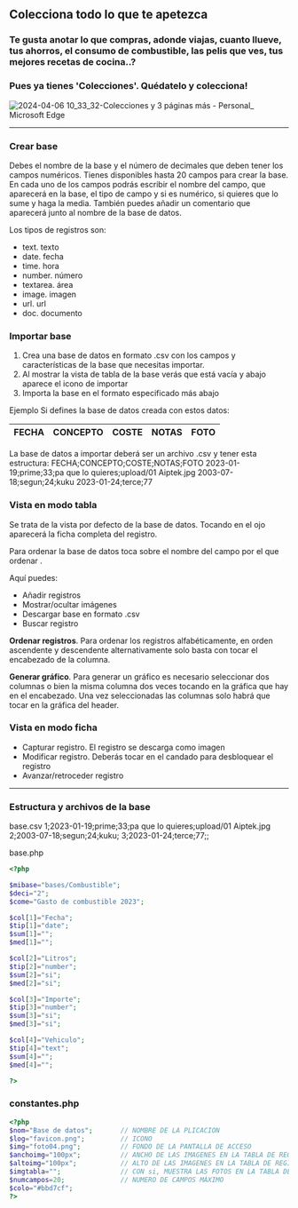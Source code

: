 ## Colecciona todo lo que te apetezca

### Te gusta anotar lo que compras, adonde viajas, cuanto llueve, tus ahorros, el consumo de combustible, las pelis que ves, tus mejores recetas de cocina..?

### Pues ya tienes 'Colecciones'. Quédatelo y colecciona!

![2024-04-06 10_33_32-Colecciones y 3 páginas más - Personal_ Microsoft​ Edge](https://github.com/cincoysiete/coleccionesg/assets/63308855/fc9d7fd9-99ab-4ae7-af26-7040368154ef)

---

### Crear base
Debes el nombre de la base y el número de decimales que deben tener los campos numéricos.
Tienes disponibles hasta 20 campos para crear la base. En cada uno de los campos podrás escribir el nombre del campo, que aparecerá en la base, el tipo de campo y si es numérico, si quieres que lo sume y haga la media.
También puedes añadir un comentario que aparecerá junto al nombre de la base de datos.

Los tipos de registros son:
- text. texto
- date. fecha
- time. hora
- number. número
- textarea. área
- image. imagen
- url. url
- doc. documento

### Importar base
1. Crea una base de datos en formato .csv con los campos y características de la base que necesitas importar.
2. Al mostrar la vista de tabla de la base verás que está vacía y abajo aparece el icono de importar
3. Importa la base en el formato especificado más abajo

Ejemplo
Si defines la base de datos creada con estos datos:

|   FECHA   |   CONCEPTO   |   COSTE   |   NOTAS   |   FOTO   |
|:-----|:-----|:-----|:-----|:-----|

La base de datos a importar deberá ser un archivo .csv y tener esta estructura:
FECHA;CONCEPTO;COSTE;NOTAS;FOTO
2023-01-19;prime;33;pa que lo quieres;upload/01 Aiptek.jpg
2003-07-18;segun;24;kuku
2023-01-24;terce;77


### Vista en modo tabla
Se trata de la vista por defecto de la base de datos. Tocando en el ojo aparecerá la ficha completa del registro.

Para ordenar la base de datos toca sobre el nombre del campo por el que ordenar .

Aquí puedes:
- Añadir registros
- Mostrar/ocultar imágenes
- Descargar base en formato .csv
- Buscar registro

**Ordenar registros**. Para ordenar los registros alfabéticamente, en orden ascendente y descendente alternativamente solo basta con tocar el encabezado de la columna.

**Generar gráfico**. Para generar un gráfico es necesario seleccionar dos columnas o bien la misma columna dos veces tocando en la gráfica que hay en el encabezado. 
Una vez seleccionadas las columnas solo habrá que tocar en la gráfica del header.


### Vista en modo ficha
- Capturar registro. El registro se descarga como imagen
- Modificar registro. Deberás tocar en el candado para desbloquear el registro
- Avanzar/retroceder registro

---

### Estructura y archivos de la base

base.csv
1;2023-01-19;prime;33;pa que lo quieres;upload/01 Aiptek.jpg
2;2003-07-18;segun;24;kuku;
3;2023-01-24;terce;77;;

base.php
````php
<?php

$mibase="bases/Combustible";
$deci="2";
$come="Gasto de combustible 2023";

$col[1]="Fecha";
$tip[1]="date";
$sum[1]="";
$med[1]="";

$col[2]="Litros";
$tip[2]="number";
$sum[2]="si";
$med[2]="si";

$col[3]="Importe";
$tip[3]="number";
$sum[3]="si";
$med[3]="si";

$col[4]="Vehiculo";
$tip[4]="text";
$sum[4]="";
$med[4]="";

?>
````

### constantes.php
````php
<?php
$nom="Base de datos";       // NOMBRE DE LA PLICACION
$log="favicon.png";         // ICONO
$img="foto04.png";          // FONDO DE LA PANTALLA DE ACCESO
$anchoimg="100px";          // ANCHO DE LAS IMAGENES EN LA TABLA DE REGISTROS
$altoimg="100px";           // ALTO DE LAS IMAGENES EN LA TABLA DE REGISTROS
$imgtabla="";               // CON si, MUESTRA LAS FOTOS EN LA TABLA DE REGISTROS (Esto puede ralentizar la aparición de la tabla de datos)
$numcampos=20;              // NUMERO DE CAMPOS MÁXIMO
$colo="#bbd7cf";
?>
````

